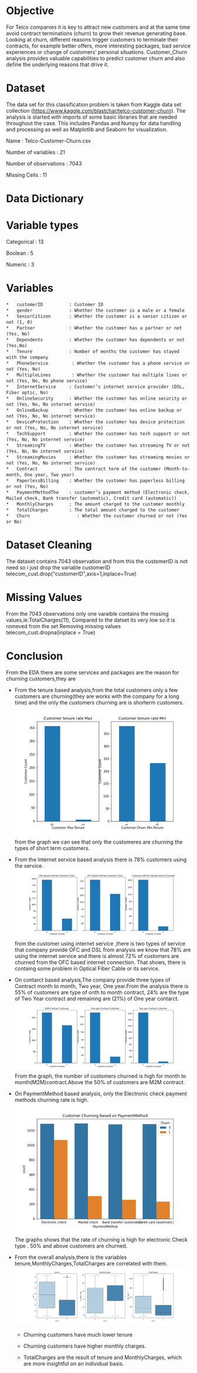 # Objective
For Telco companies it is key to attract new customers and at the same time avoid contract terminations (churn) to grow their revenue generating base. Looking at churn, different reasons trigger customers to terminate their contracts, for example better offers, more interesting packages, bad service experiences or change of customers’ personal situations.
Customer_Churn analysis provides valuable capabilities to predict customer churn and also define the underlying reasons that drive it. 
# Dataset
The data set for this classification problem is taken from Kaggle data set collection (https://www.kaggle.com/blastchar/telco-customer-churn). The analysis is started with imports of some basic libraries that are needed throughout the case. This includes Pandas and Numpy for data handling and processing as well as Matplotlib and Seaborn for visualization.

Name : Telco-Customer-Churn.csv

Number of variables : 21

Number of observations : 7043

Missing Cells : 11
# Data Dictionary
# Variable types
Categorical : 13

Boolean : 5

Numeric : 3
# Variables
    *	customerID          : Customer ID
    *	gender              : Whether the customer is a male or a female
    *	SeniorCitizen       : Whether the customer is a senior citizen or not (1, 0)
    *	Partner		        : Whether the customer has a partner or not (Yes, No)
    *	Dependents	        : Whether the customer has dependents or not (Yes,No)
    *	Tenure              : Number of months the customer has stayed with the company
    *	PhoneService	     : Whether the customer has a phone service or not (Yes, No)
    *	MultipleLines	     : Whether the customer has multiple lines or not (Yes, No, No phone service)
    *	InternetService     : Customer’s internet service provider (DSL, Fiber optic, No)
    *	OnlineSecurity      : Whether the customer has online security or not (Yes, No, No internet service)
    *	OnlineBackup        : Whether the customer has online backup or not (Yes, No, No internet service)
    *	DeviceProtection    : Whether the customer has device protection or not (Yes, No, No internet service)
    *	TechSupport         : Whether the customer has tech support or not (Yes, No, No internet service)
    *	StreamingTV         : Whether the customer has streaming TV or not (Yes, No, No internet service)
    *	StreamingMovies     : Whether the customer has streaming movies or not (Yes, No, No internet service)
    *	Contract            : The contract term of the customer (Month-to-month, One year, Two year)
    *	PaperlessBilling    : Whether the customer has paperless billing or not (Yes, No)
    *	PaymentMethodThe    : customer’s payment method (Electronic check, Mailed check, Bank transfer (automatic), Credit card (automatic))
    *	MonthlyCharges      : The amount charged to the customer monthly
    *	TotalCharges        : The total amount charged to the customer
    *	Churn		           : Whether the customer churned or not (Yes or No)

# Dataset Cleaning
   The dataset contains 7043 observation and from this the customerID is not need so i just drop the variable customerID
   telecom_cust.drop("customerID",axis=1,inplace=True)
# Missing Values
   From the 7043 observations only one varaible contains the missing values,ie.TotalCharges(11), Compared to the datset its very low so it is romeved from the set
   Removing missing values
   telecom_cust.dropna(inplace = True)

# Conclusion
   From the EDA there are some services and packages are the reason for churning customers,they are
 * From the tenure based analysis,from the total customers only a few customers are churning(they are works with the company for a long time)
   and the only the customers churning are is shorterm customers.
   ![img](TenureBased.PNG)
   from the graph we can see that only the customeres are churning the types of short term customers.
 * From the Internet service based analysis there is 78% customers using the service.
   ![img](InternetServiceCnt.PNG)
      from the customer using internet service ,there is two types of service that company provide OFC and DSL from analysis we know that 78% are using the internet service and 
      there is almost 72% of customers are churned from the OFC based internet connection. That shows, there is containg some problem in Optical Fiber Cable or its service.
 * On contarct based analysis,The company provide three types of Contract month to month, Two year, One year.From the analysis there is 55% of customers are type of 
   onth to month contract, 24% are the type of Two Year contract and remaining are (21%) of One year contarct.
   ![img](CustomerContract.PNG)
      From the graph, the number of customers churned is high for month to month(M2M)contract.Above the 50% of customers are M2M contract.
 * On PaymentMethod based analysis, only the Electronic check payment methods churning rate is high.
    ![img](PaymentMethod.PNG)
    The graphs shows that the rate of churning is high for electronic Check type . 50% and above customers are churned.
 * From the overall analysis,there is the variables tenure,MonthlyCharges,TotalCharges are correlated with them.
   ![img](Conclusion.PNG)

      * Churning customers have much lower tenure 

      * Churning customers have higher monthly charges.

      * TotalCharges are the result of tenure and MonthlyCharges, which are more insightful on an individual basis.
    
   
